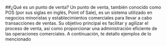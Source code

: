 ##¿Qué es un punto de venta?
Un punto de venta, también conocido como POS (por sus siglas en inglés, Point of Sale), es un sistema utilizado en negocios minoristas y establecimientos comerciales para llevar a cabo transacciones de ventas. Su objetivo principal es facilitar y agilizar el proceso de venta, así como proporcionar una administración eficiente de las operaciones comerciales. A continuación, te detallo ejemplos de lo mencionado
